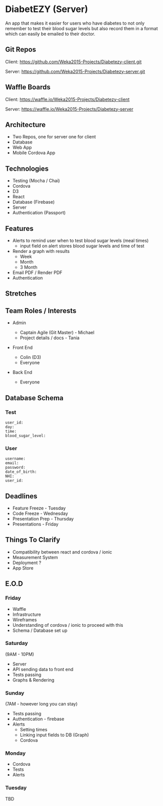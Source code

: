 # DiabetEZY (Server)

An app that makes it easier for users who have diabetes to not only remember to test their blood sugar levels but also record them in a format which can easily be emailed to their doctor.

## Git Repos

Client: https://github.com/Weka2015-Projects/Diabetezy-client.git

Server: https://github.com/Weka2015-Projects/Diabetezy-server.git

## Waffle Boards

Client: https://waffle.io/Weka2015-Projects/Diabetezy-client

Server: https://waffle.io/Weka2015-Projects/Diabetezy-server

## Architecture

- Two Repos, one for server one for client
- Database
- Web App
- Mobile Cordova App

## Technologies

- Testing (Mocha / Chai)
- Cordova
- D3
- React
- Database (Firebase)
- Server
- Authentication (Passport)

## Features

- Alerts to remind user when to test blood sugar levels (meal times)
    + input field on alert stores blood sugar levels and time of test
- Render a graph with results
    + Week
    + Month
    + 3 Month
- Email PDF / Render PDF
- Authentication

## Stretches

## Team Roles / Interests

- Admin
    + Captain Agile (Git Master) - Michael
    + Project details / docs - Tania
    
- Front End
    + Colin (D3)
    + Everyone

- Back End
    + Everyone

## Database Schema

### Test

```
user_id:
day:
time:
blood_sugar_level:
```

### User

```
username:
email:
password:
date_of_birth:
NHI:
user_id:
```

## Deadlines

- Feature Freeze - Tuesday
- Code Freeze - Wednesday
- Presentation Prep - Thursday
- Presentations - Friday

## Things To Clarify

- Compatibility between react and cordova / ionic
- Measurement System
- Deployment ?
- App Store

## E.O.D

### Friday

- Waffle
- Infrastructure
- Wireframes
- Understanding of cordova / ionic to proceed with this
- Schema / Database set up

### Saturday
(9AM - 10PM)

- Server
- API sending data to front end
- Tests passing
- Graphs & Rendering

### Sunday

(7AM - however long you can stay)

- Tests passing
- Authentication - firebase
- Alerts
    + Setting times
    + Linking input fields to DB (Graph)
    + Cordova

### Monday

- Cordova
- Tests
- Alerts

### Tuesday

TBD